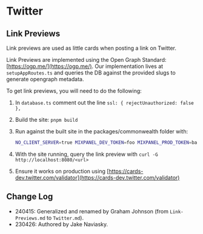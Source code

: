 # Twitter

## Link Previews

Link previews are used as little cards when posting a link on Twitter.

Link Previews are implemented using the Open Graph Standard: [https://ogp.me/](https://ogp.me/). Our implementation lives at `setupAppRoutes.ts` and queries the DB against the provided slugs to generate opengraph metadata.

To get link previews, you will need to do the following:

1. In `database.ts` comment out the line `ssl: { rejectUnauthorized: false },`
2. Build the site: `pnpm build`
3. Run against the built site in the packages/commonwealth folder with:

    ```bash
    NO_CLIENT_SERVER=true MIXPANEL_DEV_TOKEN=foo MIXPANEL_PROD_TOKEN=bar NODE_ENV=production npx tsx  server.ts
    ```

4. With the site running, query the link preview with `curl -G http://localhost:8080/<url>`
5. Ensure it works on production using [https://cards-dev.twitter.com/validator](https://cards-dev.twitter.com/validator)

## Change Log

- 240415: Generalized and renamed by Graham Johnson (from `Link-Previews.md` to `Twitter.md`).
- 230426: Authored by Jake Naviasky.
